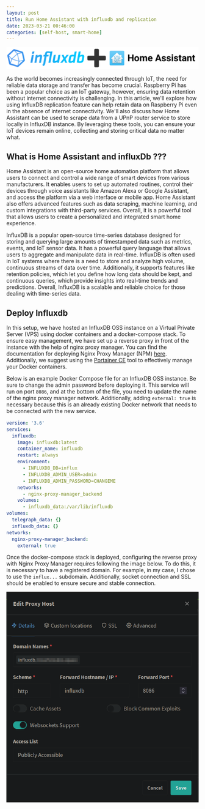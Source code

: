 ```yaml
---
layout: post
title: Run Home Assistant with influxdb and replication
date: 2023-03-21 00:46:00
categories: [self-host, smart-home]
---
```


![header image](/assets/images/2023-03-22-influxdb-haos-replicate-data/banner.png)

As the world becomes increasingly connected through IoT, the need for reliable data storage and transfer has become crucial. Raspberry Pi has been a popular choice as an IoT gateway, however, ensuring data retention without internet connectivity is challenging. In this article, we'll explore how using InfluxDB replication feature can help retain data on Raspberry Pi even in the absence of internet connectivity. We'll also discuss how Home Assistant can be used to scrape data from a UPnP router service to store locally in InfluxDB instance. By leveraging these tools, you can ensure your IoT devices remain online, collecting and storing critical data no matter what.

## What is Home Assistant and influxDb ???

Home Assistant is an open-source home automation platform that allows users to connect and control a wide range of smart devices from various manufacturers. It enables users to set up automated routines, control their devices through voice assistants like Amazon Alexa or Google Assistant, and access the platform via a web interface or mobile app. Home Assistant also offers advanced features such as data scraping, machine learning, and custom integrations with third-party services. Overall, it is a powerful tool that allows users to create a personalized and integrated smart home experience.

InfluxDB is a popular open-source time-series database designed for storing and querying large amounts of timestamped data such as metrics, events, and IoT sensor data. It has a powerful query language that allows users to aggregate and manipulate data in real-time. InfluxDB is often used in IoT systems where there is a need to store and analyze high volume, continuous streams of data over time. Additionally, it supports features like retention policies, which let you define how long data should be kept, and continuous queries, which provide insights into real-time trends and predictions. Overall, InfluxDB is a scalable and reliable choice for those dealing with time-series data.

## Deploy Influxdb

In this setup, we have hosted an InfluxDB OSS instance on a Virtual Private Server (VPS) using docker containers and a docker-compose stack. To ensure easy management, we have set up a reverse proxy in front of the instance with the help of nginx proxy manager. You can find the documentation for deploying Nginx Proxy Manager (NPM) [here](https://nginxproxymanager.com/). Additionally, we suggest using the [Portainer CE](https://docs.portainer.io/) tool to effectively manage your Docker containers.

Below is an example Docker Compose file for an InfluxDB OSS instance. Be sure to change the admin password before deploying it. This service will run on port `8086`, and at the bottom of the file, you need to update the name of the nginx proxy manager network. Additionally, adding `external: true` is necessary because this is an already existing Docker network that needs to be connected with the new service.

```yaml
version: '3.6'
services:
  influxdb:
    image: influxdb:latest
    container_name: influxdb
    restart: always
    environment:
      - INFLUXDB_DB=influx
      - INFLUXDB_ADMIN_USER=admin
      - INFLUXDB_ADMIN_PASSWORD=CHANGEME
    networks:
      - nginx-proxy-manager_backend
    volumes:
      - influxdb_data:/var/lib/influxdb
volumes:
  telegraph_data: {}
  influxdb_data: {}
networks:
  nginx-proxy-manager_backend:
    external: true
```

Once the docker-compose stack is deployed, configuring the reverse proxy with Nginx Proxy Manager requires following the image below. To do this, it is necessary to have a registered domain. For example, in my case, I chose to use the `influx...` subdomain. Additionally, socket connection and SSL should be enabled to ensure secure and stable connection.

![NPM image](/assets/images/2023-03-22-influxdb-haos-replicate-data/influx_NPM.png)